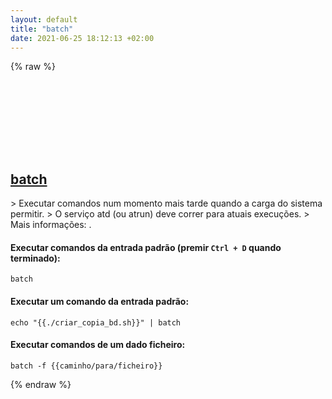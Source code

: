 ```yaml
---
layout: default
title: "batch"
date: 2021-06-25 18:12:13 +02:00
---
```

{% raw %}
<h2 id="batch">
  <a href="/pt_pt/common/batch.html">batch</a> <a href="#batch"><svg class="icon">
    <use href="/assets/images/unicode_sprite.svg#link" />
  </svg></a>
</h2>
> Executar comandos num momento mais tarde quando a carga do sistema permitir.
> O serviço atd (ou atrun) deve correr para atuais execuções.
> Mais informações: <https://man.archlinux.org/man/at.1>.

#### Executar comandos da entrada padrão (premir `Ctrl + D` quando terminado):
```shell
batch
```
#### Executar um comando da entrada padrão:
```shell
echo "{{./criar_copia_bd.sh}}" | batch
```
#### Executar comandos de um dado ficheiro:
```shell
batch -f {{caminho/para/ficheiro}}
```
{% endraw %}